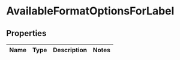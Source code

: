 # AvailableFormatOptionsForLabel

## Properties
Name | Type | Description | Notes
------------ | ------------- | ------------- | -------------

